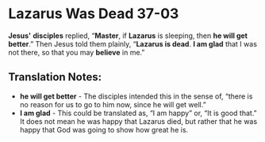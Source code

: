 Lazarus Was Dead 37-03
========================


**Jesus'** **disciples** replied, “**Master**, if **Lazarus** is
sleeping, then **he will get better**.” Then Jesus told them plainly,
“**Lazarus is dead**. **I am glad** that I was not there, so that you
may **believe** in me.”

Translation Notes:
------------------

-   **he will get better** - The disciples intended this in the sense
    of, “there is no reason for us to go to him now, since he will
    get well.”
-   **I am glad** - This could be translated as, “I am happy” or,
“It is
    good that.” It does not mean he was happy that Lazarus died, but
    rather that he was happy that God was going to show how great he is.

